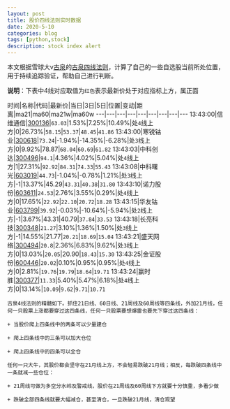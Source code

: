 ```yaml
---
layout: post
title: 股价四线法则实时数据
date: 2020-5-10
categories: blog
tags: [python,stock]
description: stock index alert
---
```



本文根据雪球大v[古泉](https://xueqiu.com/u/7148646888)的[古泉四线法则](https://xueqiu.com/7148646888/130498192)，计算了自己的一些自选股当前所处位置，用于持续追踪验证，帮助自己进行判断。

**说明**：下表中4线对应取值为`红色`表示最新价处于对应指标上方，属正面

时间|名称|代码|最新价|当日|3日|5日|位置|变动|距离|ma21|ma60|ma21w|ma60w
---|---|---|---|---|---|---|---|---
13:43:00|信维通信|[300136](https://xueqiu.com/S/SZ300136)|`63.03`|1.53%|7.25%|10.49%|处`4`线上方|0|26.73%|`58.15`|`53.37`|`48.45`|`41.86`
13:43:00|寒锐钴业|[300618](https://xueqiu.com/S/SZ300618)|`73.24`|-1.94%|-14.35%|-6.28%|处`3`线上方|0|9.92%|78.87|`68.04`|`60.69`|`61.82`
13:43:03|中科创达|[300496](https://xueqiu.com/S/SZ300496)|`94.1`|4.36%|4.02%|5.04%|处`4`线上方|1|27.31%|`92.92`|`84.31`|`74.33`|`55.43`
13:43:08|中科曙光|[603019](https://xueqiu.com/S/SH603019)|`44.73`|-1.04%|-0.78%|1.21%|处`3`线上方|-1|13.37%|45.29|`43.31`|`40.38`|`31.80`
13:43:10|诺力股份|[603611](https://xueqiu.com/S/SH603611)|`24.53`|2.76%|3.55%|0.29%|处`4`线上方|0|17.65%|`22.92`|`22.10`|`20.72`|`18.28`
13:43:15|华友钴业|[603799](https://xueqiu.com/S/SH603799)|`39.92`|-0.03%|-10.64%|-5.94%|处`2`线上方|-1|3.67%|43.31|40.79|`37.84`|`33.53`
13:43:18|长亮科技|[300348](https://xueqiu.com/S/SZ300348)|`21.27`|3.10%|1.36%|1.50%|处`3`线上方|-1|14.55%|21.77|`20.21`|`18.69`|`15.04`
13:43:21|盛天网络|[300494](https://xueqiu.com/S/SZ300494)|`20.8`|2.36%|6.83%|9.62%|处`3`线上方|0|13.03%|`20.05`|20.90|`18.43`|`15.30`
13:43:25|金证股份|[600446](https://xueqiu.com/S/SH600446)|`20.02`|0.10%|0.95%|0.95%|处`4`线上方|0|2.81%|`19.76`|`19.79`|`18.64`|`19.71`
13:43:24|赢时胜|[300377](https://xueqiu.com/S/SZ300377)|`11.33`|5.40%|5.47%|6.18%|处`4`线上方|0|13.14%|`10.09`|`9.62`|`9.71`|`10.71`

```
古泉4线法则的精髓如下。抓住21日线、60日线、21周线及60周线等四条线，外加21月线，任何一只股票上涨都要穿过这四条线，任何一只股票要想爆雷也要先下穿过这四条线：

+ 当股价爬上四条线中的两条可以少量建仓

+ 爬上四条线中的三条可以加大仓位

+ 爬上四条线中的四条可以全仓

任何一只大牛，其股价都会坚守在21月线上方，不会轻易跌破21月线；相反，每跌破四条线中一条就减一些仓位：

+ 21周线可做为多空分水岭及警戒线，股价在21周线及60周线下方就要十分慎重，多看少做

+ 跌破全部四条线就要大幅减仓，甚至清仓，一旦跌破21月线，清仓观望
```